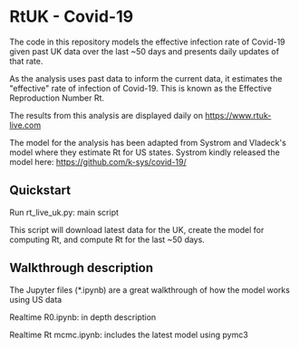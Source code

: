 # RtUK - Covid-19

The code in this repository models the effective infection rate of Covid-19 
given past UK data over the last ~50 days and presents daily updates of that rate.

As the analysis uses past data to inform the current data, it estimates the "effective"
rate of infection of Covid-19. This is known as the Effective Reproduction Number Rt.

The results from this analysis are displayed daily on https://www.rtuk-live.com

The model for the analysis has been adapted from Systrom and Vladeck's model where they estimate Rt for US states. 
Systrom kindly released the model here: https://github.com/k-sys/covid-19/


## Quickstart
Run rt_live_uk.py: main script

This script will download latest data for the UK, create the model for computing Rt, and compute Rt for the last ~50 days. 


## Walkthrough description
The Jupyter files (*.ipynb) are a great walkthrough of how the model works using US data

Realtime R0.ipynb: in depth description

Realtime Rt mcmc.ipynb: includes the latest model using pymc3
